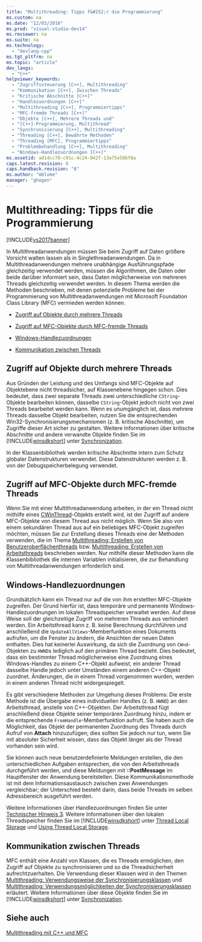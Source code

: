 ```yaml
---
title: "Multithreading: Tipps f&#252;r die Programmierung"
ms.custom: na
ms.date: "12/03/2016"
ms.prod: "visual-studio-dev14"
ms.reviewer: na
ms.suite: na
ms.technology: 
  - "devlang-cpp"
ms.tgt_pltfrm: na
ms.topic: "article"
dev_langs: 
  - "C++"
helpviewer_keywords: 
  - "Zugriffssteuerung [C++], Multithreading"
  - "Kommunikation [C++], Zwischen Threads"
  - "Kritische Abschnitte [C++]"
  - "Handlezuordnungen [C++]"
  - "Multithreading [C++], Programmiertipps"
  - "MFC-fremde Threads [C++]"
  - "Objekte [C++], Mehrere Threads und"
  - "[C++]-Programmierung, Multithread"
  - "Synchronisierung [C++], Multithreading"
  - "Threading [C++], Bewährte Methoden"
  - "Threading [MFC], Programmiertipps"
  - "Problembehandlung [C++], Multithreading"
  - "Windows-Handlezuordnungen [C++]"
ms.assetid: ad14cc70-c91c-4c24-942f-13a75e58bf8a
caps.latest.revision: 8
caps.handback.revision: "8"
ms.author: "mblome"
manager: "ghogen"
---
```

# Multithreading: Tipps f&#252;r die Programmierung
[!INCLUDE[vs2017banner](../assembler/inline/includes/vs2017banner.md)]

In Multithreadanwendungen müssen Sie beim Zugriff auf Daten größere Vorsicht walten lassen als in Singlethreadanwendungen.  Da in Multithreadanwendungen mehrere unabhängige Ausführungspfade gleichzeitig verwendet werden, müssen die Algorithmen, die Daten oder beide darüber informiert sein, dass Daten möglicherweise von mehreren Threads gleichzeitig verwendet werden.  In diesem Thema werden die Methoden beschrieben, mit denen potenzielle Probleme bei der Programmierung von Multithreadanwendungen mit Microsoft Foundation Class Library \(MFC\) vermieden werden können.  
  
-   [Zugriff auf Objekte durch mehrere Threads](#_core_accessing_objects_from_multiple_threads)  
  
-   [Zugriff auf MFC\-Objekte durch MFC\-fremde Threads](#_core_accessing_mfc_objects_from_non.2d.mfc_threads)  
  
-   [Windows\-Handlezuordnungen](#_core_windows_handle_maps)  
  
-   [Kommunikation zwischen Threads](#_core_communicating_between_threads)  
  
##  <a name="_core_accessing_objects_from_multiple_threads"></a> Zugriff auf Objekte durch mehrere Threads  
 Aus Gründen der Leistung und des Umfangs sind MFC\-Objekte auf Objektebene nicht threadsicher, auf Klassenebene hingegen schon.  Dies bedeutet, dass zwei separate Threads zwei unterschiedliche `CString`\-Objekte bearbeiten können, dasselbe `CString`\-Objekt jedoch nicht von zwei Threads bearbeitet werden kann.  Wenn es unumgänglich ist, dass mehrere Threads dasselbe Objekt bearbeiten, nutzen Sie die entsprechenden Win32\-Synchronisierungsmechanismen \(z. B. kritische Abschnitte\), um Zugriffe dieser Art sicher zu gestalten.  Weitere Informationen über kritische Abschnitte und andere verwandte Objekte finden Sie im [!INCLUDE[winsdkshort](../atl/reference/includes/winsdkshort_md.md)] unter [Synchronization](http://msdn.microsoft.com/library/windows/desktop/ms686353).  
  
 In der Klassenbibliothek werden kritische Abschnitte intern zum Schutz globaler Datenstrukturen verwendet. Diese Datenstrukturen werden z. B. von der Debugspeicherbelegung verwendet.  
  
##  <a name="_core_accessing_mfc_objects_from_non.2d.mfc_threads"></a> Zugriff auf MFC\-Objekte durch MFC\-fremde Threads  
 Wenn Sie mit einer Multithreadanwendung arbeiten, in der ein Thread nicht mithilfe eines [CWinThread](../mfc/reference/cwinthread-class.md)\-Objekts erstellt wird, ist der Zugriff auf andere MFC\-Objekte von diesem Thread aus nicht möglich.  Wenn Sie also von einem sekundären Thread aus auf ein beliebiges MFC\-Objekt zugreifen möchten, müssen Sie zur Erstellung dieses Threads eine der Methoden verwenden, die im Thema [Multithreading: Erstellen von Benutzeroberflächenthreads](../parallel/multithreading-creating-user-interface-threads.md) bzw. [Multithreading: Erstellen von Arbeitsthreads](../parallel/multithreading-creating-worker-threads.md) beschrieben werden.  Nur mithilfe dieser Methoden kann die Klassenbibliothek die internen Variablen initialisieren, die zur Behandlung von Multithreadanwendungen erforderlich sind.  
  
##  <a name="_core_windows_handle_maps"></a> Windows\-Handlezuordnungen  
 Grundsätzlich kann ein Thread nur auf die von ihm erstellten MFC\-Objekte zugreifen.  Der Grund hierfür ist, dass temporäre und permanente Windows\-Handlezuordnungen im lokalen Threadspeicher verwaltet werden. Auf diese Weise soll der gleichzeitige Zugriff von mehreren Threads aus verhindert werden.  Ein Arbeitsthread kann z. B. keine Berechnung durchführen und anschließend die `UpdateAllViews`\-Memberfunktion eines Dokuments aufrufen, um die Fenster zu ändern, die Ansichten der neuen Daten enthalten.  Dies hat keinerlei Auswirkung, da sich die Zuordnung von `CWnd`\-Objekten zu `HWND`s lediglich auf den primären Thread bezieht.  Dies bedeutet, dass ein bestimmter Thread möglicherweise eine Zuordnung eines Windows\-Handles zu einem C\+\+\-Objekt aufweist, ein anderer Thread dasselbe Handle jedoch unter Umständen einem anderen C\+\+\-Objekt zuordnet.  Änderungen, die in einem Thread vorgenommen wurden, werden in einem anderen Thread nicht widergespiegelt.  
  
 Es gibt verschiedene Methoden zur Umgehung dieses Problems:  Die erste Methode ist die Übergabe eines individuellen Handles \(z. B. `HWND`\) an den Arbeitsthread, anstelle von C\+\+\-Objekten.  Der Arbeitsthread fügt anschließend diese Objekte seiner temporären Zuordnung hinzu, indem er die entsprechende `FromHandle`\-Memberfunktion aufruft.  Sie haben auch die Möglichkeit, das Objekt der permanenten Zuordnung des Threads durch Aufruf von **Attach** hinzuzufügen; dies sollten Sie jedoch nur tun, wenn Sie mit absoluter Sicherheit wissen, dass das Objekt länger als der Thread vorhanden sein wird.  
  
 Sie können auch neue benutzerdefinierte Meldungen erstellen, die den unterschiedlichen Aufgaben entsprechen, die von den Arbeitsthreads durchgeführt werden, und diese Meldungen mit **::PostMessage** im Hauptfenster der Anwendung bereitstellen.  Diese Kommunikationsmethode ist mit dem Informationsaustausch zwischen zwei Anwendungen vergleichbar; der Unterschied besteht darin, dass beide Threads im selben Adressbereich ausgeführt werden.  
  
 Weitere Informationen über Handlezuordnungen finden Sie unter [Technischer Hinweis 3](../mfc/tn003-mapping-of-windows-handles-to-objects.md).  Weitere Informationen über den lokalen Threadspeicher finden Sie im [!INCLUDE[winsdkshort](../atl/reference/includes/winsdkshort_md.md)] unter [Thread Local Storage](http://msdn.microsoft.com/library/windows/desktop/ms686749) und [Using Thread Local Storage](http://msdn.microsoft.com/library/windows/desktop/ms686991).  
  
##  <a name="_core_communicating_between_threads"></a> Kommunikation zwischen Threads  
 MFC enthält eine Anzahl von Klassen, die es Threads ermöglichen, den Zugriff auf Objekte zu synchronisieren und so die Threadsicherheit aufrechtzuerhalten.  Die Verwendung dieser Klassen wird in den Themen [Multithreading: Verwendungsweise der Synchronisierungsklassen](../parallel/multithreading-how-to-use-the-synchronization-classes.md) und [Multithreading: Verwendungsmöglichkeiten der Synchronisierungsklassen](../parallel/multithreading-when-to-use-the-synchronization-classes.md) erläutert.  Weitere Informationen über diese Objekte finden Sie im [!INCLUDE[winsdkshort](../atl/reference/includes/winsdkshort_md.md)] unter [Synchronization](http://msdn.microsoft.com/library/windows/desktop/ms686353).  
  
## Siehe auch  
 [Multithreading mit C\+\+ und MFC](../parallel/multithreading-with-cpp-and-mfc.md)